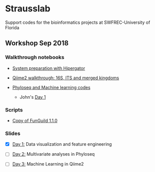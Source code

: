 # Strausslab
Support codes for the bioinformatics projects at SWFREC-University of Florida

## Workshop Sep 2018
### Walkthrough notebooks
* [System preparation with Hipergator](https://andreanuzzo.github.io/Strausslab/Preparation.nb.html)

* [Qiime2 walkthrough: 16S, ITS and merged kingdoms](https://andreanuzzo.github.io/Strausslab/Qiime2_walkthrough.nb.html)

* [Phyloseq and Machine learning codes](https://andreanuzzo.github.io/Strausslab/tenor.gif)
  * John's [Day 1]()

### Scripts
* [Copy of FunGuild 1.1.0](https://andreanuzzo.github.io/Strausslab/Funguild.py)


### Slides
- [x] [Day 1:](https://andreanuzzo.github.io/Strausslab/Workshop_day1.pdf) Data visualization and feature engineering

- [ ] [Day 2:](https://andreanuzzo.github.io/Strausslab/tenor.gif) Multivariate analyses in Phyloseq

- [ ] [Day 3:](https://andreanuzzo.github.io/Strausslab/tenor.gif) Machine Learning in Qiime2
